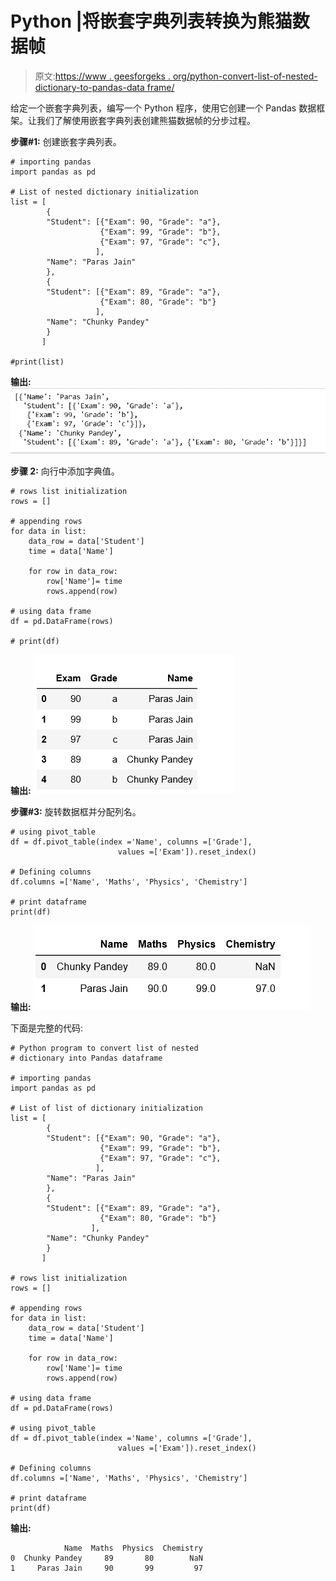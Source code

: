 # Python |将嵌套字典列表转换为熊猫数据帧

> 原文:[https://www . geesforgeks . org/python-convert-list-of-nested-dictionary-to-pandas-data frame/](https://www.geeksforgeeks.org/python-convert-list-of-nested-dictionary-into-pandas-dataframe/)

给定一个嵌套字典列表，编写一个 Python 程序，使用它创建一个 Pandas 数据框架。让我们了解使用嵌套字典列表创建熊猫数据帧的分步过程。

**步骤#1:** 创建嵌套字典列表。

```
# importing pandas
import pandas as pd

# List of nested dictionary initialization
list = [
        {
        "Student": [{"Exam": 90, "Grade": "a"},
                    {"Exam": 99, "Grade": "b"},
                    {"Exam": 97, "Grade": "c"},
                   ],
        "Name": "Paras Jain"
        },
        {
        "Student": [{"Exam": 89, "Grade": "a"},
                    {"Exam": 80, "Grade": "b"}
                   ],
        "Name": "Chunky Pandey"
        }
       ]

#print(list)
```

**输出:**
![](img/51f241e034f6a985911b71cf4288b401.png)

**步骤 2:** 向行中添加字典值。

```
# rows list initialization
rows = []

# appending rows
for data in list:
    data_row = data['Student']
    time = data['Name']

    for row in data_row:
        row['Name']= time
        rows.append(row)

# using data frame
df = pd.DataFrame(rows)

# print(df)
```

**输出:**
![](img/75f52c6e530e28d4999cf755a473c3f3.png)

**步骤#3:** 旋转数据框并分配列名。

```
# using pivot_table
df = df.pivot_table(index ='Name', columns =['Grade'],
                        values =['Exam']).reset_index()

# Defining columns
df.columns =['Name', 'Maths', 'Physics', 'Chemistry']

# print dataframe
print(df)
```

**输出:**
![](img/a6649429a371b4579da8c088215fa361.png)

下面是完整的代码:

```
# Python program to convert list of nested 
# dictionary into Pandas dataframe

# importing pandas
import pandas as pd

# List of list of dictionary initialization
list = [
        {
        "Student": [{"Exam": 90, "Grade": "a"},
                    {"Exam": 99, "Grade": "b"},
                    {"Exam": 97, "Grade": "c"},
                   ],
        "Name": "Paras Jain"
        },
        {
        "Student": [{"Exam": 89, "Grade": "a"},
                    {"Exam": 80, "Grade": "b"}
                  ],
        "Name": "Chunky Pandey"
        }
       ]

# rows list initialization
rows = []

# appending rows
for data in list:
    data_row = data['Student']
    time = data['Name']

    for row in data_row:
        row['Name']= time
        rows.append(row)

# using data frame
df = pd.DataFrame(rows)

# using pivot_table
df = df.pivot_table(index ='Name', columns =['Grade'],
                        values =['Exam']).reset_index()

# Defining columns
df.columns =['Name', 'Maths', 'Physics', 'Chemistry']

# print dataframe
print(df)
```

**输出:**

```
            Name  Maths  Physics  Chemistry
0  Chunky Pandey     89       80        NaN
1     Paras Jain     90       99         97
```